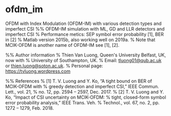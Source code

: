 # ofdm_im
OFDM with Index Modulation (OFDM-IM) with various detection types and imperfect CSI
%% OFDM-IM simulation with ML, GD and LLR detectors and imperfect CSI
% Performance metics: SEP symbol error probability [1], BER in [2]
% Matlab version 2015b, also working well on 2019a.
% Note that MCIK-OFDM is another name of OFDM-IM see [1], [2].

%% Author information
% Thien Van Luong, Queen's University Belfast, UK, now with
% University of Southampton, UK.
% Email: tluong01@qub.ac.uk or thien.luong@soton.ac.uk.
% Personal page: https://tvluong.wordpress.com

%% References
% [1] T. V. Luong and Y. Ko, “A tight bound on BER of MCIK-OFDM with
% greedy detection and imperfect CSI,” IEEE Commun. Lett., vol. 21,
% no. 12, pp. 2594 – 2597, Dec. 2017.
% [2] T. V. Luong and Y. Ko, “Impact of CSI uncertainty on MCIK-OFDM:
% tight, closed-form symbol error probability analysis,” IEEE Trans. Veh.
% Technol., vol. 67, no. 2, pp. 1272 – 1279, Feb. 2018.

